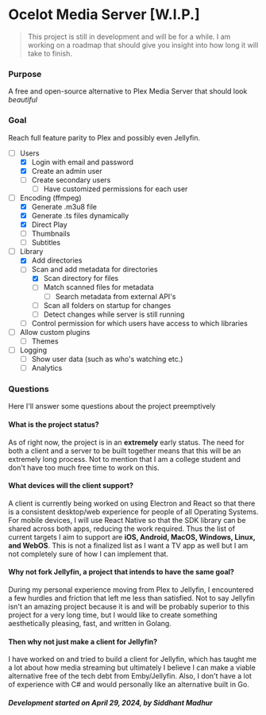 # Ocelot Media Server [W.I.P.]

> This project is still in development and will be for a while. I am working on a roadmap that should give you insight into how long it will take to finish.

### Purpose
A free and open-source alternative to Plex Media Server that should look *beautiful*

### Goal
Reach full feature parity to Plex and possibly even Jellyfin.

- [ ] Users
    - [X] Login with email and password
    - [X] Create an admin user 
    - [ ] Create secondary users
        - [ ] Have customized permissions for each user
- [ ] Encoding (ffmpeg)
    - [X] Generate .m3u8 file
    - [X] Generate .ts files dynamically
    - [X] Direct Play
    - [ ] Thumbnails
    - [ ] Subtitles
- [ ] Library
    - [X] Add directories
    - [ ] Scan and add metadata for directories
        - [X] Scan directory for files
        - [ ] Match scanned files for metadata
            - [ ] Search metadata from external API's
        - [ ] Scan all folders on startup for changes
        - [ ] Detect changes while server is still running
    - [ ] Control permission for which users have access to which libraries
- [ ] Allow custom plugins
    - [ ] Themes
- [ ] Logging
    - [ ] Show user data (such as who's watching etc.)
    - [ ] Analytics

### Questions
Here I'll answer some questions about the project preemptively

#### What is the project status?
As of right now, the project is in an **extremely** early status. The need for both a client and a server to be built together means that this will be an extremely long process. Not to mention that I am a college student and don't have too much free time to work on this. 

#### What devices will the client support?
A client is currently being worked on using Electron and React so that there is a consistent desktop/web experience for people of all Operating Systems. For mobile devices, I will use React Native so that the SDK library can be shared across both apps, reducing the work required. Thus the list of current targets I aim to support are **iOS, Android, MacOS, Windows, Linux, and WebOS**. This is not a finalized list as I want a TV app as well but I am not completely sure of how I can implement that. 

#### Why not fork Jellyfin, a project that intends to have the same goal?
During my personal experience moving from Plex to Jellyfin, I encountered a few hurdles and friction that left me less than satisfied.
Not to say Jellyfin isn't an amazing project because it is and will be probably superior to this project for a very long time, but I would like to create something aesthetically pleasing, fast, and written in Golang.

#### Then why not just make a client for Jellyfin? 
I have worked on and tried to build a client for Jellyfin, which has taught me a lot about how media streaming but ultimately I believe I can make a viable alternative free of the tech debt from Emby/Jellyfin. Also, I don't have a lot of experience with C# and would personally like an alternative built in Go. 

##### Development started on April 29, 2024, by Siddhant Madhur
